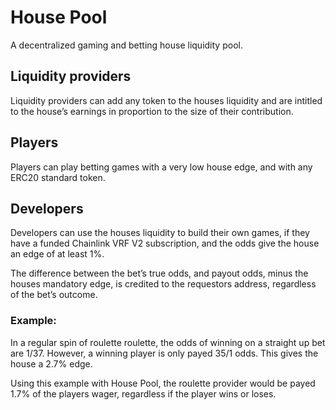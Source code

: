 # House Pool

A decentralized gaming and betting house liquidity pool.

## Liquidity providers

Liquidity providers can add any token to the houses liquidity and are intitled to the house’s earnings in proportion to the size of their contribution.

## Players

Players can play betting games with a very low house edge, and with any ERC20 standard token.

## Developers

Developers can use the houses liquidity to build their own games, if they have a funded Chainlink VRF V2 subscription, and the odds give the house an edge of at least 1%. 

The difference between the bet’s true odds, and payout odds, minus the houses mandatory edge, is credited to the requestors address, regardless of the bet’s outcome.

### Example:

In a regular spin of roulette roulette, the odds of winning on a straight up bet are 1/37. However, a winning player is only payed 35/1 odds. This gives the house a 2.7% edge.

Using this example with House Pool, the roulette provider would be payed 1.7% of the players wager, regardless if the player wins or loses.
